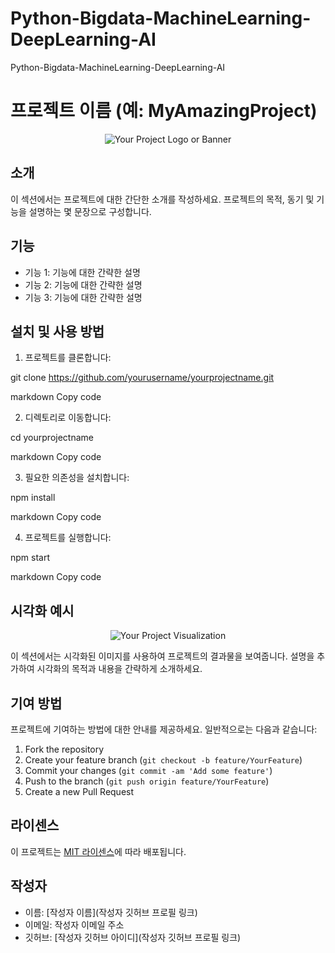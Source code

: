 # Python-Bigdata-MachineLearning-DeepLearning-AI
Python-Bigdata-MachineLearning-DeepLearning-AI

# 프로젝트 이름 (예: MyAmazingProject)

<div align="center">
  <img src="your-logo-or-banner-image-url" alt="Your Project Logo or Banner">
</div>

## 소개

이 섹션에서는 프로젝트에 대한 간단한 소개를 작성하세요. 프로젝트의 목적, 동기 및 기능을 설명하는 몇 문장으로 구성합니다.

## 기능

- 기능 1: 기능에 대한 간략한 설명
- 기능 2: 기능에 대한 간략한 설명
- 기능 3: 기능에 대한 간략한 설명

## 설치 및 사용 방법

1. 프로젝트를 클론합니다:

git clone https://github.com/yourusername/yourprojectname.git

markdown
Copy code

2. 디렉토리로 이동합니다:

cd yourprojectname

markdown
Copy code

3. 필요한 의존성을 설치합니다:

npm install

markdown
Copy code

4. 프로젝트를 실행합니다:

npm start

markdown
Copy code

## 시각화 예시

<div align="center">
<img src="your-visualization-image-url" alt="Your Project Visualization">
</div>

이 섹션에서는 시각화된 이미지를 사용하여 프로젝트의 결과물을 보여줍니다. 설명을 추가하여 시각화의 목적과 내용을 간략하게 소개하세요.

## 기여 방법

프로젝트에 기여하는 방법에 대한 안내를 제공하세요. 일반적으로는 다음과 같습니다:

1. Fork the repository
2. Create your feature branch (`git checkout -b feature/YourFeature`)
3. Commit your changes (`git commit -am 'Add some feature'`)
4. Push to the branch (`git push origin feature/YourFeature`)
5. Create a new Pull Request

## 라이센스

이 프로젝트는 [MIT 라이센스](LICENSE)에 따라 배포됩니다.

## 작성자

- 이름: [작성자 이름](작성자 깃허브 프로필 링크)
- 이메일: 작성자 이메일 주소
- 깃허브: [작성자 깃허브 아이디](작성자 깃허브 프로필 링크)
